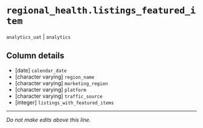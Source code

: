 # `regional_health.listings_featured_item`
`analytics_uat` | `analytics`

## Column details
* [date]      `calendar_date`
* [character varying] `region_name`
* [character varying] `marketing_region`
* [character varying] `platform`
* [character varying] `traffic_source`
* [integer]   `listings_with_featured_items`

-------------------------------------------------------------------------------
*Do not make edits above this line.*
